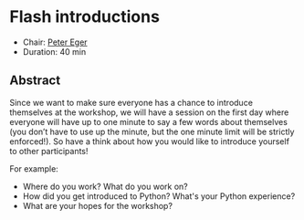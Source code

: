 # Flash introductions

* Chair: [Peter Eger](https://github.com/peger089)
* Duration: 40 min

## Abstract

Since we want to make sure everyone has a chance to introduce themselves at the
workshop, we will have a session on the first day where everyone will have up to
one minute to say a few words about themselves (you don’t have to use up the
minute, but the one minute limit will be strictly enforced!). So have a think
about how you would like to introduce yourself to other participants!

For example:

* Where do you work? What do you work on?
* How did you get introduced to Python? What's your Python experience?
* What are your hopes for the workshop?
